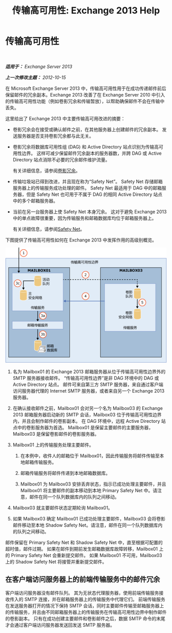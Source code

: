 ﻿---
title: '传输高可用性: Exchange 2013 Help'
TOCTitle: 传输高可用性
ms:assetid: e9ec6d05-f441-4cca-8592-8f7469948299
ms:mtpsurl: https://technet.microsoft.com/zh-cn/library/JJ657506(v=EXCHG.150)
ms:contentKeyID: 50491858
ms.date: 01/11/2018
mtps_version: v=EXCHG.150
ms.translationtype: HT
---

# 传输高可用性

 

_**适用于：** Exchange Server 2013_

_**上一次修改主题：** 2012-10-15_

在 Microsoft Exchange Server 2013 中，传输高可用性用于在成功传递邮件前后保留邮件的冗余副本。Exchange 2013 改善了在 Exchange Server 2010 中引入的传输高可用性功能（例如卷影冗余和传输暂放），以帮助确保邮件不会在传输中丢失。

这里给出了 Exchange 2013 中主要传输高可用改进的摘要：

  - 卷影冗余会在接受或确认邮件之前，在其他服务器上创建邮件的冗余副本。 发送服务器是否支持卷影冗余都与此无关。

  - 卷影冗余将数据库可用性组 (DAG) 和 Active Directory 站点识别为传输高可用性边界。 这样可减少保留邮件冗余副本的服务器数，并跨 DAG 或 Active Directory 站点消除不必要的冗余邮件维护流量。
    
    有关详细信息，请参阅[卷影冗余](shadow-redundancy-exchange-2013-help.md)。

  - 传输垃圾站已得到改进，并且现在称为“Safety Net”。 Safety Net 存储邮箱服务器上的传输服务成功处理的邮件。 Safety Net 最适用于 DAG 中的邮箱服务器，但是 Safety Net 也可用于不属于 DAG 的相同 Active Directory 站点中的多个邮箱服务器。

  - 当前在另一台服务器上使 Safety Net 本身冗余。 这对于避免 Exchange 2013 中的单点故障很重要，因为传输服务和邮箱数据库均位于邮箱服务器上。
    
    有关详细信息，请参阅[Safety Net](safety-net-exchange-2013-help.md)。

下图提供了传输高可用性如何在 Exchange 2013 中发挥作用的高级别概览。

![传输高可用性概述](images/JJ657506.88f2284d-8afe-4c8f-94a6-cd4c097a55d8(EXCHG.150).gif "传输高可用性概述")

1.  名为 Mailbox01 的 Exchange 2013 邮箱服务器从位于传输高可用性边界外的 SMTP 服务器接收邮件。 “传输高可用性边界”是非 DAG 环境中的 DAG 或 Active Directory 站点。 邮件可来自第三方 SMTP 服务器，来自通过客户端访问服务器代理的 Internet SMTP 服务器，或者来自另一个 Exchange 2013 服务器。

2.  在确认接收邮件之前，Mailbox01 会对另一个名为 Mailbox03 的 Exchange 2013 邮箱服务器启动新的 SMTP 会话，Mailbox03 位于传输高可用性边界内，并且会制作邮件的卷影副本。 在 DAG 环境中，远程 Active Directory 站点中的卷影服务器为首选。 Mailbox01 是保留主要邮件的主要服务器，Mailbox03 是保留卷影邮件的卷影服务器。

3.  Mailbox01 上的传输服务处理主要邮件。
    
    1.  在本例中，收件人的邮箱位于 Mailbox01，因此传输服务将邮件传输至本地邮箱传输服务。
    
    2.  邮箱传输服务将邮件传递到本地邮箱数据库。
    
    3.  Mailbox01 为 Mailbox03 安排丢弃状态，指示已成功处理主要邮件，并且 Mailbox01 将主要邮件的副本移动到本地 Primary Safety Net 中。请注意，邮件在同一个队列数据库内的队列之间移动。

4.  Mailbox03 就主要邮件状态定期轮询 Mailbox01。

5.  如果 Mailbox03 确定 Mailbox01 已成功处理主要邮件，Mailbox03 会将卷影邮件移动至本地 Shadow Safety Net。请注意，邮件在同一个队列数据库内的队列之间移动。

邮件保留在 Primary Safety Net 和 Shadow Safety Net 中，直至根据可配置的超时值，邮件过期。 如果在邮件到期前发生邮箱数据库故障转移，Mailbox01 上的 Primary Safety Net 会重新提交邮件。 如果 Mailbox01 不可用，Mailbox03 上的 Shadow Safety Net 将接管并重新提交邮件。

## 在客户端访问服务器上的前端传输服务中的邮件冗余

客户端访问服务器没有邮件队列。 其为无状态代理服务器，使用前端传输服务接收传入的 SMTP 连接，并在邮箱服务器上的传输服务中代理它们。 前端传输服务在发送服务器打开的情况下保持 SMTP 会话，同时主要邮件传输至邮箱服务器上的传输服务，并且由不同邮箱服务器上的传输服务在传输高可用性边界中制作邮件的卷影副本。 只有在成功创建主要邮件和卷影邮件之后，数据 SMTP 命令的末尾才会通过客户端访问服务器发送回发送 SMTP 服务器。


